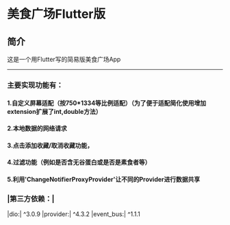 美食广场Flutter版
=====

简介
----
这是一个用Flutter写的简易版美食广场App
****
### 主要实现功能有：<br>
#### 1.自定义屏幕适配（按750*1334等比例适配）（为了便于适配简化使用增加extension扩展了int,double方法）<br>
#### 2.本地数据的网络请求<br>
#### 3.点击添加收藏/取消收藏功能，<br>
#### 4.过滤功能（例如是否含无谷蛋白或是否是素食者等）<br>
#### 5.利用'ChangeNotifierProxyProvider'让不同的Provider进行数据共享<br>

### |第三方依赖：|
|dio:| ^3.0.9
|provider:| ^4.3.2
|event_bus:| ^1.1.1
